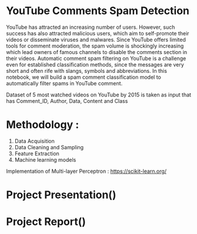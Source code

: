 # YouTube Comments Spam Detection

YouTube has attracted an increasing number of users. However, such success has also attracted malicious users, which aim to self-promote their videos or disseminate viruses and malwares. Since YouTube offers limited tools for comment moderation, the spam volume is shockingly increasing which lead owners of famous channels to disable the comments section in their videos. Automatic comment spam filtering on YouTube is a challenge even for established classification methods, since the messages are very short and often rife with slangs, symbols and abbreviations. In this notebook, we will build a spam comment classification model to automatically filter spams in YouTube comment.

Dataset of 5 most watched videos on YouTube by 2015 is taken as input that has Comment_ID, Author, Data, Content and Class

# Methodology :

1. Data Acquisition
2. Data Cleaning and Sampling
3. Feature Extraction
4. Machine learning models

Implementation of Multi-layer Perceptron : https://scikit-learn.org/

# Project Presentation()



# Project Report()


